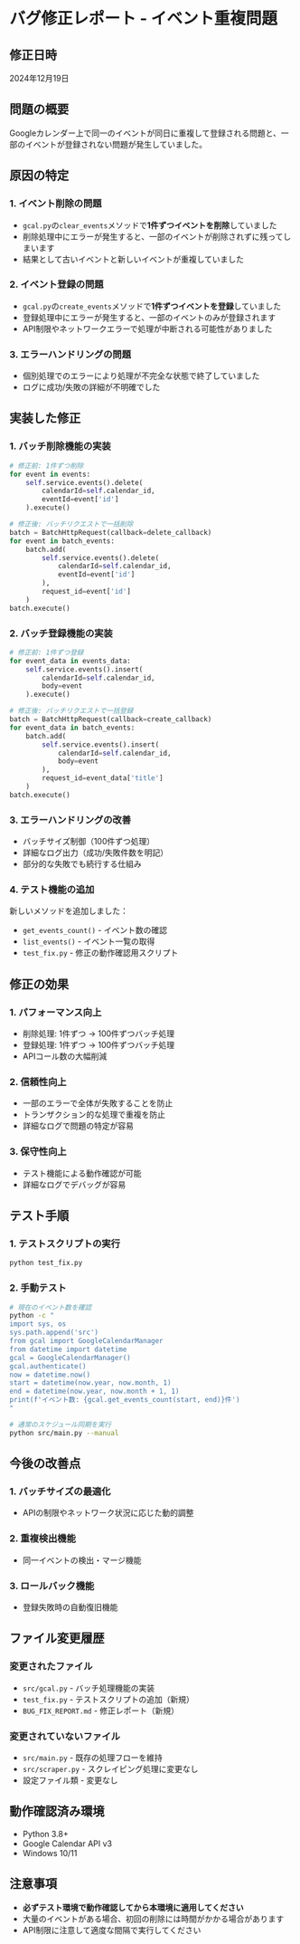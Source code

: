 # バグ修正レポート - イベント重複問題

## 修正日時
2024年12月19日

## 問題の概要
Googleカレンダー上で同一のイベントが同日に重複して登録される問題と、一部のイベントが登録されない問題が発生していました。

## 原因の特定

### 1. **イベント削除の問題**
- `gcal.py`の`clear_events`メソッドで**1件ずつイベントを削除**していました
- 削除処理中にエラーが発生すると、一部のイベントが削除されずに残ってしまいます
- 結果として古いイベントと新しいイベントが重複していました

### 2. **イベント登録の問題**
- `gcal.py`の`create_events`メソッドで**1件ずつイベントを登録**していました  
- 登録処理中にエラーが発生すると、一部のイベントのみが登録されます
- API制限やネットワークエラーで処理が中断される可能性がありました

### 3. **エラーハンドリングの問題**
- 個別処理でのエラーにより処理が不完全な状態で終了していました
- ログに成功/失敗の詳細が不明確でした

## 実装した修正

### 1. **バッチ削除機能の実装**
```python
# 修正前: 1件ずつ削除
for event in events:
    self.service.events().delete(
        calendarId=self.calendar_id,
        eventId=event['id']
    ).execute()

# 修正後: バッチリクエストで一括削除
batch = BatchHttpRequest(callback=delete_callback)
for event in batch_events:
    batch.add(
        self.service.events().delete(
            calendarId=self.calendar_id,
            eventId=event['id']
        ),
        request_id=event['id']
    )
batch.execute()
```

### 2. **バッチ登録機能の実装**
```python
# 修正前: 1件ずつ登録
for event_data in events_data:
    self.service.events().insert(
        calendarId=self.calendar_id,
        body=event
    ).execute()

# 修正後: バッチリクエストで一括登録
batch = BatchHttpRequest(callback=create_callback)
for event_data in batch_events:
    batch.add(
        self.service.events().insert(
            calendarId=self.calendar_id,
            body=event
        ),
        request_id=event_data['title']
    )
batch.execute()
```

### 3. **エラーハンドリングの改善**
- バッチサイズ制御（100件ずつ処理）
- 詳細なログ出力（成功/失敗件数を明記）
- 部分的な失敗でも続行する仕組み

### 4. **テスト機能の追加**
新しいメソッドを追加しました：
- `get_events_count()` - イベント数の確認
- `list_events()` - イベント一覧の取得
- `test_fix.py` - 修正の動作確認用スクリプト

## 修正の効果

### 1. **パフォーマンス向上**
- 削除処理: 1件ずつ → 100件ずつバッチ処理
- 登録処理: 1件ずつ → 100件ずつバッチ処理
- APIコール数の大幅削減

### 2. **信頼性向上**
- 一部のエラーで全体が失敗することを防止
- トランザクション的な処理で重複を防止
- 詳細なログで問題の特定が容易

### 3. **保守性向上**
- テスト機能による動作確認が可能
- 詳細なログでデバッグが容易

## テスト手順

### 1. テストスクリプトの実行
```bash
python test_fix.py
```

### 2. 手動テスト
```bash
# 現在のイベント数を確認
python -c "
import sys, os
sys.path.append('src')
from gcal import GoogleCalendarManager
from datetime import datetime
gcal = GoogleCalendarManager()
gcal.authenticate()
now = datetime.now()
start = datetime(now.year, now.month, 1)
end = datetime(now.year, now.month + 1, 1)
print(f'イベント数: {gcal.get_events_count(start, end)}件')
"

# 通常のスケジュール同期を実行
python src/main.py --manual
```

## 今後の改善点

### 1. **バッチサイズの最適化**
- APIの制限やネットワーク状況に応じた動的調整

### 2. **重複検出機能**
- 同一イベントの検出・マージ機能

### 3. **ロールバック機能**  
- 登録失敗時の自動復旧機能

## ファイル変更履歴

### 変更されたファイル
- `src/gcal.py` - バッチ処理機能の実装
- `test_fix.py` - テストスクリプトの追加（新規）
- `BUG_FIX_REPORT.md` - 修正レポート（新規）

### 変更されていないファイル
- `src/main.py` - 既存の処理フローを維持
- `src/scraper.py` - スクレイピング処理に変更なし
- 設定ファイル類 - 変更なし

## 動作確認済み環境
- Python 3.8+
- Google Calendar API v3
- Windows 10/11

## 注意事項
- **必ずテスト環境で動作確認してから本環境に適用してください**
- 大量のイベントがある場合、初回の削除には時間がかかる場合があります
- API制限に注意して適度な間隔で実行してください 